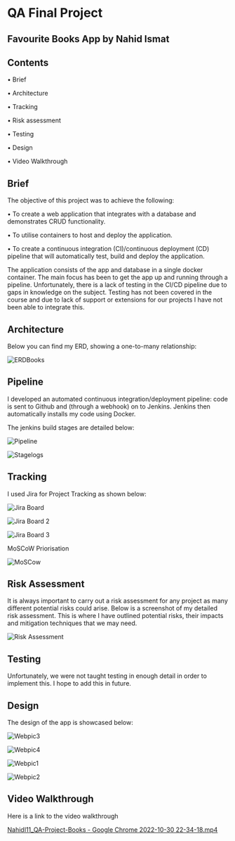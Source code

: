 # QA Final Project

## Favourite Books App by Nahid Ismat

## Contents

• Brief

• Architecture

• Tracking

• Risk assessment

• Testing

• Design

• Video Walkthrough



## Brief

The objective of this project was to achieve the following:

• To create a web application that integrates with a database and demonstrates CRUD functionality.

• To utilise containers to host and deploy the application.

• To create a continuous integration (CI)/continuous deployment (CD) pipeline that will automatically test, build and deploy the application.


The application consists of the app and database in a single docker container.  The main focus has been to get the app up and running through a pipeline.  Unfortunately, there is a lack of testing in the CI/CD pipeline due to gaps in knowledge on the subject.  Testing has not been covered in the course and due to lack of support or extensions for our projects I have not been able to integrate this.


## Architecture

Below you can find my ERD, showing a one-to-many relationship:

![ERDBooks](https://user-images.githubusercontent.com/111808023/198701039-d3ae2894-b77c-4540-a9eb-0dc3b5f4aa4a.png)


## Pipeline

I developed an automated continuous integration/deployment pipeline: code is sent to Github and (through a webhook) on to Jenkins. Jenkins then automatically installs my code using Docker.

The jenkins build stages are detailed below:

![Pipeline](https://user-images.githubusercontent.com/111808023/198725753-5f841bfc-efa6-486e-9d5a-5418d5142f0e.png)


![Stagelogs](https://user-images.githubusercontent.com/111808023/198727151-62e404cd-0968-4319-8356-54e9f497acdb.png)


## Tracking

I used Jira for Project Tracking as shown below:

![Jira Board](https://user-images.githubusercontent.com/111808023/198712849-e318bb15-b67c-4498-ab03-89aca250e1a2.png)

![Jira Board 2](https://user-images.githubusercontent.com/111808023/198712863-468cd339-9b19-4a9b-b106-7faeea94d0d9.png)

![Jira Board 3](https://user-images.githubusercontent.com/111808023/198712909-c77a1439-dfc9-44a1-97fc-22f9915742ff.png)


MoSCoW Priorisation

![MoSCow](https://user-images.githubusercontent.com/111808023/198717566-a1607091-9bdc-4870-a626-2a09be2c8ac3.png)


## Risk Assessment

It is always important to carry out a risk assessment for any project as many different potential risks could arise. Below is a screenshot of my detailed risk assessment. This is where I have outlined potential risks, their impacts and mitigation techniques that we may need.

![Risk Assessment](https://user-images.githubusercontent.com/111808023/198723611-83158ab8-2c2d-4d2b-ac66-5e322d7fcbfb.png)


## Testing

Unfortunately, we were not taught testing in enough detail in order to implement this. I hope to add this in future.


## Design

The design of the app is showcased below:


![Webpic3](https://user-images.githubusercontent.com/111808023/198728490-82c48b76-6365-4b9f-8af5-a0a41d903838.png)


![Webpic4](https://user-images.githubusercontent.com/111808023/198728535-e1c20e07-7a6b-46cd-bcbc-ec3fcc961906.png)


![Webpic1](https://user-images.githubusercontent.com/111808023/198728599-85b4e40b-41d8-467a-a4e6-443cdbf87a50.png)


![Webpic2](https://user-images.githubusercontent.com/111808023/198728645-4cb0a63b-d70b-45b6-b2aa-c11fbc22c0b8.png)


## Video Walkthrough

Here is a link to the video walkthrough

[NahidI11_QA-Project-Books - Google Chrome 2022-10-30 22-34-18.mp4](https://drive.google.com/file/d/1Ck_p-OOXk1_LCyqXvjD2U_rIybY7mDeC/view?usp=share_link)







